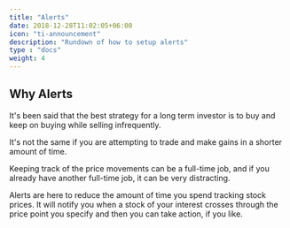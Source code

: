 ```yaml
---
title: "Alerts"
date: 2018-12-28T11:02:05+06:00
icon: "ti-announcement"
description: "Rundown of how to setup alerts"
type : "docs"
weight: 4
---
```


## Why Alerts

It's been said that the best strategy for a long term investor is to buy and keep on buying while selling infrequently.

It's not the same if you are attempting to trade and make gains in a shorter amount of time.

Keeping track of the price movements can be a full-time job, and if you already have another full-time job, it can be very distracting.

Alerts are here to reduce the amount of time you spend tracking stock prices. It will notify you when a stock of your interest crosses through the price point you specify and then you can take action, if you like.